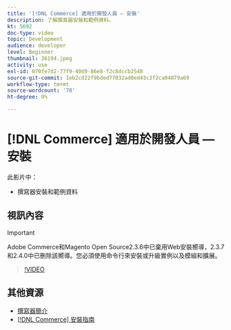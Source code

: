 ```yaml
---
title: '[!DNL Commerce] 適用於開發人員 — 安裝'
description: 了解撰寫器安裝和範例資料。
kt: 5692
doc-type: video
topic: Development
audience: developer
level: Beginner
thumbnail: 36194.jpeg
activity: use
exl-id: 070fe7d2-77f9-40d9-86e8-f2c8dccb2548
source-git-commit: 1eb2cd22f9bded77032ad0ed43c3f2ca84879a69
workflow-type: tm+mt
source-wordcount: '78'
ht-degree: 0%

---
```


# [!DNL Commerce] 適用於開發人員 — 安裝

此影片中：

- 撰寫器安裝和範例資料

## 視訊內容

>[!IMPORTANT]
>
>Adobe Commerce和Magento Open Source2.3.6中已棄用Web安裝嚮導，2.3.7和2.4.0中已刪除該嚮導。您必須使用命令行來安裝或升級實例以及模組和擴展。

>[!VIDEO](https://video.tv.adobe.com/v/36194?quality=12&learn=on)

## 其他資源

- [撰寫器簡介](https://devdocs.magento.com/guides/v2.4/extension-dev-guide/intro/intro-composer.html)
- [[!DNL Commerce] 安裝指南](https://devdocs.magento.com/guides/v2.4/install-gde/install-flow-diagram.html)
